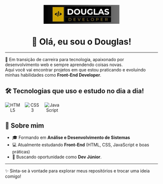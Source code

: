 <!-- Logo no topo -->
<div align="center">
  <img src="img/doug.jpg" alt="Logo Douglas de Melo /developer" width="250"/>
  
  # 👋 Olá, eu sou o Douglas!
</div>

---

🚀 Em transição de carreira para tecnologia, apaixonado por desenvolvimento web e sempre aprendendo coisas novas.  
Aqui você vai encontrar projetos em que estou praticando e evoluindo minhas habilidades como **Front-End Developer**.  

## 🛠️ Tecnologias que uso e estudo no dia a dia!

<div align="center" style="display: flex; gap: 15px; flex-wrap: wrap;">
  <img src="https://cdn.jsdelivr.net/gh/devicons/devicon/icons/html5/html5-original.svg" title="HTML5" alt="HTML5" width="50"/>
  <img src="https://cdn.jsdelivr.net/gh/devicons/devicon/icons/css3/css3-original.svg" title="CSS3" alt="CSS3" width="50"/>
  <img src="https://cdn.jsdelivr.net/gh/devicons/devicon/icons/javascript/javascript-original.svg" title="JavaScript" alt="JavaScript" width="50"/>
</div>

## 📌 Sobre mim

- 🎓 Formando em **Análise e Desenvolvimento de Sistemas**  
- 💻 Atualmente estudando **Front-End** (HTML, CSS, JavaScript e boas práticas)  
- 🔎 Buscando oportunidade como **Dev Júnior**. 

---

✨ Sinta-se à vontade para explorar meus repositórios e trocar uma ideia comigo!  



